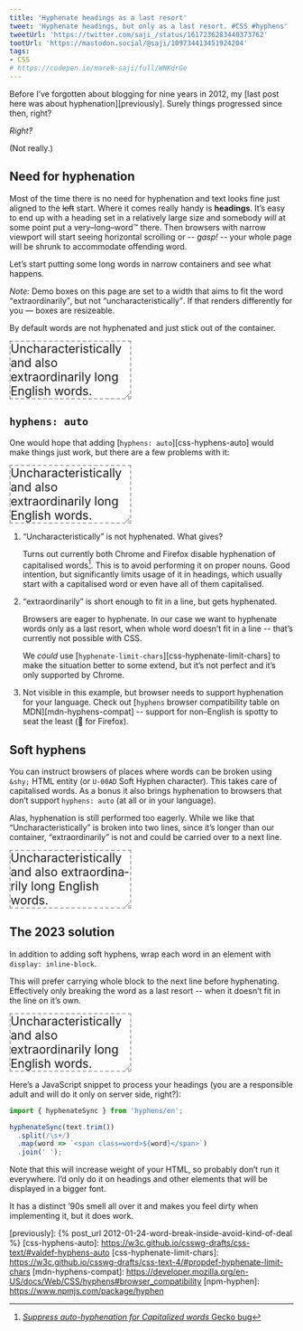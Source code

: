 ```yaml
---
title: 'Hyphenate headings as a last resort'
tweet: 'Hyphenate headings, but only as a last resort. #CSS #hyphens'
tweetUrl: 'https://twitter.com/saji_/status/1617236283440373762'
tootUrl: 'https://mastodon.social/@saji/109734413451924204'
tags:
- CSS
# https://codepen.io/marek-saji/full/WNKdrGe
---
```


<style>
  .demo div
  {
    font-size: 1.5em;
    width: 16ch;
    border: 2px dashed #aaa;
    resize: horizontal;
    overflow-x: scroll;
  }
</style>

Before I’ve forgotten about blogging for nine years in 2012, my
[last post here was about hyphenation][previously]. Surely things
progressed since then, right?

_Right?_

(Not really.)

## Need for hyphenation

Most of the time there is no need for hyphenation and text looks fine
just aligned to the <del>left</del> start. Where it comes
really handy is **headings**. It’s easy to end up with a heading set in
a relatively large size and somebody _will_ at some point put a
very–long–word™ there. Then browsers with narrow viewport will start
seeing horizontal scrolling or -- <i>gasp!</i> -- your whole page will
be shrunk to accommodate offending word.

Let’s start putting some long words in narrow containers and see what
happens.

<aside aria-hidden>
  <i>Note:</i>
  Demo boxes on this page are set to a width that aims to fit the word
  <q>extraordinarily</q>, but not <q>uncharacteristically</q>. If that
  renders differently for you — boxes are resizeable.
</aside>

By default words are not hyphenated and just stick out of the container.

<div
  id="demo-naked"
  class="demo"
  aria-hidden
>
  <div>
    Uncharacteristically and also extraordinarily long English words.
  </div>
</div>

## `hyphens: auto`

One would hope that adding [`hyphens: auto`][css-hyphens-auto] would
make things just work, but there are a few problems with it:

<div
  id="demo-hyphens-auto"
  class="demo"
  role="img"
  aria-label='Box with text "Uncharacteristically and also extraordinarily long English words.". Word "Uncharacteristically" is cut off. Word "extraordinarily" is hyphenated.'
>
  <style>
    #demo-hyphens-auto div
    {
      hyphens: auto;
    }
  </style>
  <div>
    Uncharacteristically and also extraordinarily long English words.
  </div>
</div>

1. <q>Uncharacteristically</q> is not hyphenated. What gives?

   Turns out currently both Chrome and Firefox disable hyphenation of
   capitalised words[^1]. This is to avoid performing it on proper
   nouns. Good intention, but significantly limits usage of it in
   headings, which usually start with a capitalised word or even have
   all of them capitalised.

2. <q>extraordinarily</q> is short enough to fit in a line, but gets
   hyphenated.

   Browsers are eager to hyphenate. In our case we want to hyphenate
   words only as a last resort, when whole word doesn’t fit in a line --
   that’s currently not possible with CSS.

   We _could_ use [`hyphenate-limit-chars`][css-hyphenate-limit-chars]
   to make the situation better to some extend, but it’s not perfect and
   it’s only supported by Chrome.

3. Not visible in this example, but browser needs to support hyphenation
   for your language. Check out [`hyphens` browser compatibility table
   on MDN][mdn-hyphens-compat] -- support for non–English is spotty to
   seat the least (👏 for Firefox).

## Soft hyphens

You can instruct browsers of places where words can be broken using
`&shy;` HTML entity (or `U-00AD` Soft Hyphen character). This takes care
of capitalised words. As a bonus it also brings hyphenation to browsers
that don’t support `hyphens: auto` (at all or in your language).


Alas, hyphenation is still performed too eagerly. While we like that
<q>Uncharacteristically</q> is broken into two lines, since it’s longer
than our container, <q>extraordinarily</q> is not and could be carried
over to a next line.

<div
  id="demo-shy"
  class="demo"
  role="img"
  aria-label='Box with text "Uncharacteristically and also extraordinarily long English words.". Words "Uncharacteristically" and "extraordinarily" are hyphenated.'
>
  <div>
    Un&shy;cha&shy;ra&shy;cte&shy;ri&shy;sti&shy;ca&shy;lly and also
    ex&shy;tra&shy;or&shy;di&shy;na&shy;ri&shy;ly long Eng&shy;lish
    words.
  </div>
</div>

## The 2023 solution

In addition to adding soft hyphens, wrap each word in an element with
`display: inline-block`.

This will prefer carrying whole block to the next line before
hyphenating. Effectively only breaking the word as a last resort -- when
it doesn’t fit in the line on it’s own.

<div
  id="demo-final"
  class="demo"
  role="img"
  aria-label='Box with text "Uncharacteristically and also extraordinarily long English words.". Word "Uncharacteristically" is hyphenated, but "extraordinarily" is not.'
>
  <style>
    #demo-final .word
    {
      display: inline-block;
    }
  </style>
  <div>
    <span class="word">Un&shy;cha&shy;ra&shy;cte&shy;ri&shy;sti&shy;ca&shy;lly</span>
    <span class="word">and</span>
    <span class="word">also</span>
    <span class="word">ex&shy;tra&shy;or&shy;di&shy;na&shy;ri&shy;ly</span>
    <span class="word">long</span>
    <span class="word">Eng&shy;lish</span>
    <span class="word">words.</span>
  </div>
</div>

Here’s a JavaScript snippet to process your headings (you are a
responsible adult and will do it only on server side, right?):

```js
import { hyphenateSync } from 'hyphens/en';

hyphenateSync(text.trim())
  .split(/\s+/)
  .map(word => `<span class=word>${word}</span>`)
  .join(' ');
```

Note that this will increase weight of your HTML, so probably don’t run
it everywhere. I’d only do it on headings and other elements that will be
displayed in a bigger font.

It has a distinct ’90s smell all over it and makes you feel dirty
when implementing it, but it does work.

[^1]: [<i>Suppress auto-hyphenation for Capitalized words</i> Gecko bug](https://bugzilla.mozilla.org/show_bug.cgi?id=1550532)

[previously]: {% post_url 2012-01-24-word-break-inside-avoid-kind-of-deal %}
[css-hyphens-auto]: https://w3c.github.io/csswg-drafts/css-text/#valdef-hyphens-auto
[css-hyphenate-limit-chars]: https://w3c.github.io/csswg-drafts/css-text-4/#propdef-hyphenate-limit-chars
[mdn-hyphens-compat]: https://developer.mozilla.org/en-US/docs/Web/CSS/hyphens#browser_compatibility
[npm-hyphen]: https://www.npmjs.com/package/hyphen

